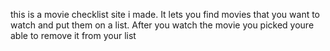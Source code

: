   this is a movie checklist site i made. It lets you find movies that you want to watch and put them on a list.  After you watch the movie you picked youre able to remove it from your list
  
